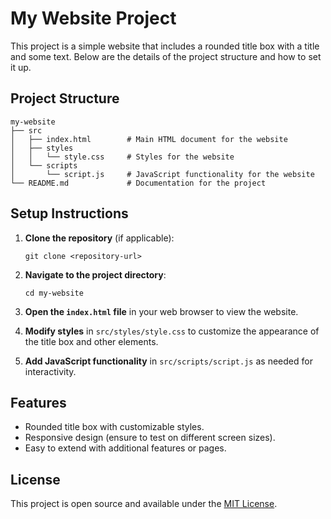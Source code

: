 # My Website Project

This project is a simple website that includes a rounded title box with a title and some text. Below are the details of the project structure and how to set it up.

## Project Structure

```
my-website
├── src
│   ├── index.html        # Main HTML document for the website
│   ├── styles
│   │   └── style.css     # Styles for the website
│   └── scripts
│       └── script.js     # JavaScript functionality for the website
└── README.md             # Documentation for the project
```

## Setup Instructions

1. **Clone the repository** (if applicable):
   ```
   git clone <repository-url>
   ```

2. **Navigate to the project directory**:
   ```
   cd my-website
   ```

3. **Open the `index.html` file** in your web browser to view the website.

4. **Modify styles** in `src/styles/style.css` to customize the appearance of the title box and other elements.

5. **Add JavaScript functionality** in `src/scripts/script.js` as needed for interactivity.

## Features

- Rounded title box with customizable styles.
- Responsive design (ensure to test on different screen sizes).
- Easy to extend with additional features or pages.

## License

This project is open source and available under the [MIT License](LICENSE).